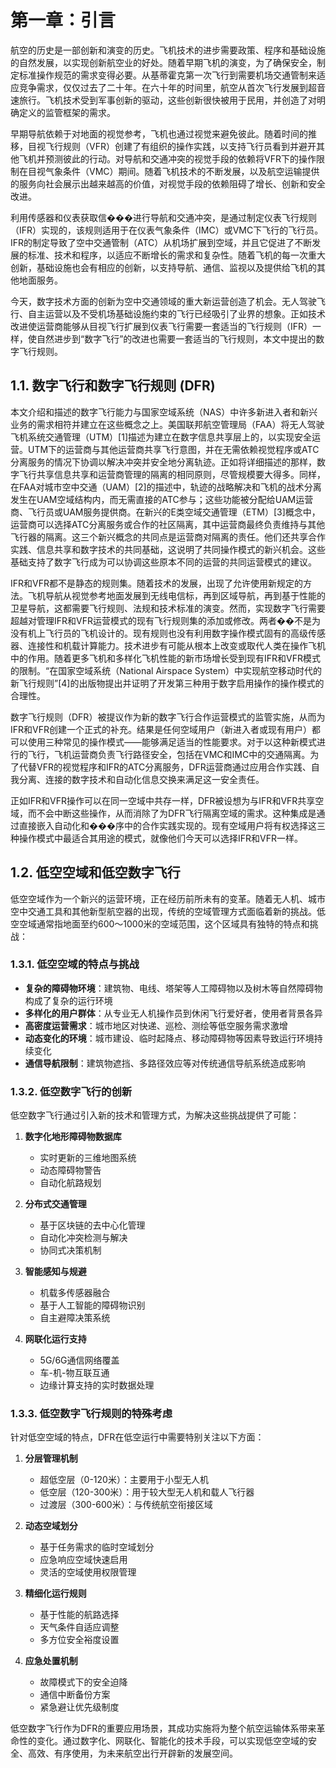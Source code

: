 # 第一章：引言

航空的历史是一部创新和演变的历史。飞机技术的进步需要政策、程序和基础设施的自然发展，以实现创新航空业的好处。随着早期飞机的演变，为了确保安全，制定标准操作规范的需求变得必要。从基蒂霍克第一次飞行到需要机场交通管制来适应竞争需求，仅仅过去了二十年。在六十年的时间里，航空从首次飞行发展到超音速旅行。飞机技术受到军事创新的驱动，这些创新很快被用于民用，并创造了对明确定义的监管框架的需求。

早期导航依赖于对地面的视觉参考，飞机也通过视觉来避免彼此。随着时间的推移，目视飞行规则（VFR）创建了有组织的操作实践，以支持飞行员看到并避开其他飞机并预测彼此的行动。对导航和交通冲突的视觉手段的依赖将VFR下的操作限制在目视气象条件（VMC）期间。随着飞机技术的不断发展，以及航空运输提供的服务向社会展示出越来越高的价值，对视觉手段的依赖阻碍了增长、创新和安全改进。

利用传感器和仪表获取信���进行导航和交通冲突，是通过制定仪表飞行规则（IFR）实现的，该规则适用于在仪表气象条件（IMC）或VMC下飞行的飞行员。IFR的制定导致了空中交通管制（ATC）从机场扩展到空域，并且它促进了不断发展的标准、技术和程序，以适应不断增长的需求和复杂性。随着飞机的每一次重大创新，基础设施也会有相应的创新，以支持导航、通信、监视以及提供给飞机的其他地面服务。

今天，数字技术方面的创新为空中交通领域的重大新运营创造了机会。无人驾驶飞行、自主运营以及不受机场基础设施约束的飞行已经吸引了业界的想象。正如技术改进使运营商能够从目视飞行扩展到仪表飞行需要一套适当的飞行规则（IFR）一样，使自然进步到“数字飞行”的改进也需要一套适当的飞行规则，本文中提出的数字飞行规则。

## 1.1. 数字飞行和数字飞行规则 (DFR)

本文介绍和描述的数字飞行能力与国家空域系统（NAS）中许多新进入者和新兴业务的需求相符并建立在这些概念之上。美国联邦航空管理局（FAA）将无人驾驶飞机系统交通管理（UTM）[1]描述为建立在数字信息共享层上的，以实现安全运营。UTM下的运营商与其他运营商共享飞行意图，并在无需依赖视觉程序或ATC分离服务的情况下协调以解决冲突并安全地分离轨迹。正如将详细描述的那样，数字飞行共享信息共享和运营商管理的隔离的相同原则，尽管规模要大得多。同样，在FAA对城市空中交通（UAM）[2]的描述中，轨迹的战略解决和飞机的战术分离发生在UAM空域结构内，而无需直接的ATC参与；这些功能被分配给UAM运营商、飞行员或UAM服务提供商。在新兴的E类空域交通管理（ETM）[3]概念中，运营商可以选择ATC分离服务或合作的社区隔离，其中运营商最终负责维持与其他飞行器的隔离。这三个新兴概念的共同点是运营商对隔离的责任。他们还共享合作实践、信息共享和数字技术的共同基础，这说明了共同操作模式的新兴机会。这些基础支持了数字飞行成为可以协调这些原本不同的运营的共同运营模式的建议。

IFR和VFR都不是静态的规则集。随着技术的发展，出现了允许使用新规定的方法。飞机导航从视觉参考地面发展到无线电信标，再到区域导航，再到基于性能的卫星导航，这都需要飞行规则、法规和技术标准的演变。然而，实现数字飞行需要超越对管理IFR和VFR运营模式的现有飞行规则集的添加或修改。两者��不是为没有机上飞行员的飞机设计的。现有规则也没有利用数字操作模式固有的高级传感器、连接性和机载计算能力。技术进步有可能从根本上改变或取代人类在操作飞机中的作用。随着更多飞机和多样化飞机性能的新市场增长受到现有IFR和VFR模式的限制。“在国家空域系统（National Airspace System）中实现航空移动时代的新飞行规则”[4]的出版物提出并证明了开发第三种用于数字启用操作的操作模式的合理性。

数字飞行规则（DFR）被提议作为新的数字飞行合作运营模式的监管实施，从而为IFR和VFR创建一个正式的补充。结果是任何空域用户（新进入者或现有用户）都可以使用三种常见的操作模式——能够满足适当的性能要求。对于以这种新模式进行的飞行，飞机运营商负责飞行路径安全，包括在VMC和IMC中的交通隔离。为了代替VFR的视觉程序和IFR的ATC分离服务，DFR运营商通过应用合作实践、自我分离、连接的数字技术和自动化信息交换来满足这一安全责任。

正如IFR和VFR操作可以在同一空域中共存一样，DFR被设想为与IFR和VFR共享空域，而不会中断这些操作，从而消除了为DFR飞行隔离空域的需求。这种集成是通过直接嵌入自动化和���序中的合作实践实现的。现有空域用户将有权选择这三种操作模式中最适合其用途的模式，就像他们今天可以选择IFR和VFR一样。

## 1.2. 低空空域和低空数字飞行

低空空域作为一个新兴的运营环境，正在经历前所未有的变革。随着无人机、城市空中交通工具和其他新型航空器的出现，传统的空域管理方式面临着新的挑战。低空空域通常指地面至约600～1000米的空域范围，这个区域具有独特的特点和挑战：

### 1.3.1. 低空空域的特点与挑战

- **复杂的障碍物环境**：建筑物、电线、塔架等人工障碍物以及树木等自然障碍物构成了复杂的运行环境
- **多样化的用户群体**：从专业无人机操作员到休闲飞行爱好者，使用者背景各异
- **高密度运营需求**：城市地区对快递、巡检、测绘等低空服务需求激增
- **动态变化的环境**：城市建设、临时起降点、移动障碍物等因素导致运行环境持续变化
- **通信导航限制**：建筑物遮挡、多路径效应等对传统通信导航系统造成影响

### 1.3.2. 低空数字飞行的创新

低空数字飞行通过引入新的技术和管理方式，为解决这些挑战提供了可能：

1. **数字化地形障碍物数据库**
   - 实时更新的三维地图系统
   - 动态障碍物警告
   - 自动化航路规划

2. **分布式交通管理**
   - 基于区块链的去中心化管理
   - 自动化冲突检测与解决
   - 协同式决策机制

3. **智能感知与规避**
   - 机载多传感器融合
   - 基于人工智能的障碍物识别
   - 自主避障决策系统

4. **网联化运行支持**
   - 5G/6G通信网络覆盖
   - 车-机-物互联互通
   - 边缘计算支持的实时数据处理

### 1.3.3. 低空数字飞行规则的特殊考虑

针对低空空域的特点，DFR在低空运行中需要特别关注以下方面：

1. **分层管理机制**
   - 超低空层（0-120米）：主要用于小型无人机
   - 低空层（120-300米）：用于较大型无人机和载人飞行器
   - 过渡层（300-600米）：与传统航空衔接区域

2. **动态空域划分**
   - 基于任务需求的临时空域划分
   - 应急响应空域快速启用
   - 灵活的空域使用权限管理

3. **精细化运行规则**
   - 基于性能的航路选择
   - 天气条件自适应调整
   - 多方位安全裕度设置

4. **应急处置机制**
   - 故障模式下的安全迫降
   - 通信中断备份方案
   - 紧急避让优先级制度

低空数字飞行作为DFR的重要应用场景，其成功实施将为整个航空运输体系带来革命性的变化。通过数字化、网联化、智能化的技术手段，可以实现低空空域的安全、高效、有序使用，为未来航空出行开辟新的发展空间。
